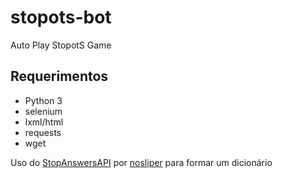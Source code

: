 # stopots-bot
Auto Play StopotS Game

## Requerimentos
* Python 3
* selenium
* lxml/html
* requests 
* wget

Uso do [StopAnswersAPI](https://github.com/nosliper/StopAnswersAPI) por [nosliper](https://github.com/nosliper) para formar um dicionário
